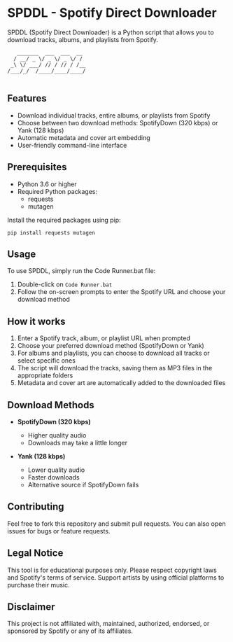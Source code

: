 # SPDDL - Spotify Direct Downloader

SPDDL (Spotify Direct Downloader) is a Python script that allows you to download tracks, albums, and playlists from Spotify.

```
   _______  ___  ___  __ 
  / __/ _ \/ _ \/ _ \/ / 
 _\ \/ ___/ // / // / /__
/___/_/  /____/____/____/
                             
```

## Features

- Download individual tracks, entire albums, or playlists from Spotify
- Choose between two download methods: SpotifyDown (320 kbps) or Yank (128 kbps)
- Automatic metadata and cover art embedding
- User-friendly command-line interface

## Prerequisites

- Python 3.6 or higher
- Required Python packages:
  - requests
  - mutagen

Install the required packages using pip:

```
pip install requests mutagen
```

## Usage

To use SPDDL, simply run the Code Runner.bat file:

1. Double-click on `Code Runner.bat`
2. Follow the on-screen prompts to enter the Spotify URL and choose your download method

## How it works

1. Enter a Spotify track, album, or playlist URL when prompted
2. Choose your preferred download method (SpotifyDown or Yank)
3. For albums and playlists, you can choose to download all tracks or select specific ones
4. The script will download the tracks, saving them as MP3 files in the appropriate folders
5. Metadata and cover art are automatically added to the downloaded files

## Download Methods
- **SpotifyDown (320 kbps)**
  - Higher quality audio
  - Downloads may take a little longer

- **Yank (128 kbps)**
  - Lower quality audio
  - Faster downloads
  - Alternative source if SpotifyDown fails

## Contributing

Feel free to fork this repository and submit pull requests. You can also open issues for bugs or feature requests.

## Legal Notice

This tool is for educational purposes only. Please respect copyright laws and Spotify's terms of service. Support artists by using official platforms to purchase their music.

## Disclaimer

This project is not affiliated with, maintained, authorized, endorsed, or sponsored by Spotify or any of its affiliates.
